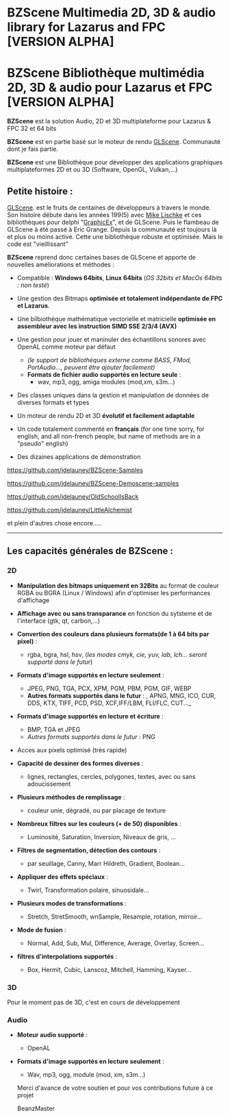
# BZScene Multimedia 2D, 3D & audio library for Lazarus and FPC [VERSION ALPHA]
# BZScene Bibliothèque multimédia 2D, 3D & audio pour Lazarus et FPC [VERSION ALPHA]

**BZScene** est la solution Audio, 2D et 3D multiplateforme pour Lazarus &amp; FPC 32 et 64 bits

**BZScene** est en partie basé sur le moteur de rendu  [GLScene](https://sourceforge.net/projects/glscene/ "GLScene"). Communauté dont je fais partie.

**BZScene** est une Bibliothèque pour développer des applications graphiques multiplateformes 2D et ou 3D (Software, OpenGL, Vulkan,...)

Petite histoire :
-----------------

[GLScene](https://sourceforge.net/projects/glscene/ "GLScene"). est le fruits de centaines de développeurs à travers le monde. 
Son histoire débute dans les années 199(5) avec [Mike Lischke](http://www.lischke-online.de/ "Soft Gems - Mike Lischke") et ces bibliothèques pour delphi "[GraphicEx](https://github.com/mike-lischke/GraphicEx "GraphicEx")", et de GLScene. Puis le flambeau de GLScene à été passé à Eric Grange. Depuis la communauté est toujours là et plus ou moins active. Cette une bibliothèque robuste et optimisée. Mais le code est "vieillissant"

**BZScene** reprend donc certaines bases de GLScene et apporte de nouvelles améliorations et méthodes :

- Compatible : **Windows 64bits**, **Linux 64bits** (_OS 32bits et MacOs 64bits : non testé_)
- Une gestion des Bitmaps **optimisée et totalement indépendante de FPC et Lazarus**.
- Une bilbiothèque mathématique vectorielle et matricielle **optimisée en assembleur avec les instruction SIMD SSE 2/3/4 (AVX)**
- Une gestion pour jouer et maninuler des échantillons sonores avec OpenAL comme moteur par défaut 
	- _(le support de bibliothèques externe comme BASS, FMod, PortAudio..., peuvent être ajouter facilement)_
   -  **Formats de fichier audio supportés en lecture seule** : 
		- wav, mp3, ogg, amiga modules (mod,xm, s3m...)
	
- Des classes uniques dans la gestion et manipulation de données de diverses formats et types
- Un moteur de rendu 2D et 3D **évolutif et facilement adaptable**		
- Un code totalement commenté en **français** (for one time sorry, for english, and all non-french people, but name of methods are in a "pseudo" english)
- Des dizaines applications de démonstration

https://github.com/jdelauney/BZScene-Samples

https://github.com/jdelauney/BZScene-Demoscene-samples

https://github.com/jdelauney/OldSchoolIsBack

https://github.com/jdelauney/LittleAlchemist


et plein d'autres chose encore.....
		
----------

## Les capacités générales de BZScene :
### 2D

- **Manipulation des bitmaps uniquement en 32Bits** au format de couleur RGBA ou BGRA  (Linux / Windows) afin d'optimiser les performances d'affichage
- **Affichage avec ou sans transparance** en fonction du sytsteme et de l'interface (gtk, qt, carbon,...)
- **Convertion des couleurs dans plusieurs formats(de 1 à 64 bits par pixel)** :  
	- rgba, bgra, hsl, hsv, (_les modes cmyk, cie, yuv, lab, lch... seront supporté dans le futur_) 
- **Formats d'image supportés en lecture seulement** :
	- JPEG, PNG, TGA, PCX, XPM, PGM, PBM, PGM, GIF, WEBP 
	- **Autres formats supportés dans le futur**  : , APNG, MNG, ICO, CUR, DDS, KTX, TIFF, PCD, PSD, XCF,IFF/LBM, FLI/FLC, CUT..._
	
- **Formats d'image supportés en lecture et écriture** :		
	- BMP, TGA et JPEG
	- _Autres formats supportés dans le futur_  : PNG
  
- Acces aux pixels optimisé (très rapide)
- **Capacité de dessiner des formes diverses** :  
	- lignes, rectangles, cercles, polygones, textes, avec ou sans adoucissement
- **Plusieurs méthodes de remplissage** : 
	- couleur unie,  dégradé, ou par placage de texture
- **Nombreux filtres sur les couleurs (+ de 50) disponibles** :
	- Luminosité, Saturation, Inversion, Niveaux de gris, ...
- **Filtres de segmentation, détection des contours** :  
  - par seuillage, Canny, Marr Hildreth, Gradient, Boolean...
- **Appliquer des effets spéciaux** :
	-  Twirl, Transformation polaire, sinuosidale...
- **Plusieurs modes de transformations** :
	- Stretch, StretSmooth, wnSample, Resample, rotation, mirroir...
- **Mode de fusion** :
  - Normal, Add, Sub, Mul, Difference, Average, Overlay, Screen...
- **filtres d'interpolations supportés** : 
  - Box, Hermit, Cubic, Lanscoz, Mitchell, Hamming, Kayser...
	
### 3D
Pour le moment pas de 3D, c'est en cours de développement

### Audio
- **Moteur audio supporté** :
  - OpenAL
- **Formats d'image supportés en lecture seulement** :
  - Wav, mp3, ogg, module (mod, xm, s3m...)
  
  Merci d'avance de votre soutien et pour vos contributions future à ce projet
  
  BeanzMaster
